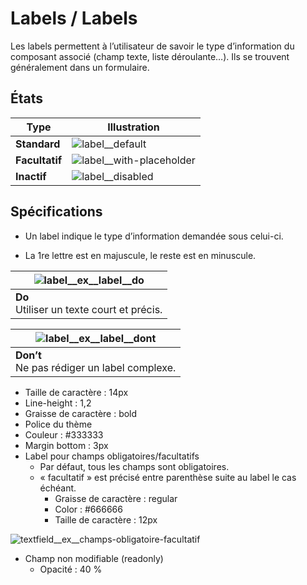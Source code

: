 # Labels / Labels

Les labels permettent à l’utilisateur de savoir le type d’information du composant associé (champ texte, liste déroulante…). Ils se trouvent généralement dans un formulaire.


## États

Type | Illustration
------------ | ------------- |
**Standard** | ![label__default](components/1-ATOMS/FORM/Labels/design/label__default.png)
**Facultatif** | ![label__with-placeholder](components/1-ATOMS/FORM/Labels/design/label__facultatif.png)
**Inactif** | ![label__disabled](components/1-ATOMS/FORM/Labels/design/label__disabled.png)

## Spécifications

- Un label indique le type d’information demandée sous celui-ci.
- La 1re lettre est en majuscule, le reste est en minuscule.


  <div class="do-dont">
  <div class="do">

![label__ex__label__do](components/1-ATOMS/FORM/Labels/design/label__ex__label__do.png) |
  ------------ |
  **Do** <br/> Utiliser un texte court et précis. |

   </div>

   <div class="dont">

![label__ex__label__dont](components/1-ATOMS/FORM/Labels/design/label__ex__label__dont.png) |
  ------------ |
  **Don’t** <br/> Ne pas rédiger un label complexe. |

   </div>
   </div>

- Taille de caractère : 14px
- Line-height : 1,2
- Graisse de caractère : bold
- Police du thème
- Couleur : #333333
- Margin bottom : 3px
- Label pour champs obligatoires/facultatifs
  - Par défaut, tous les champs sont obligatoires.
  - «&nbsp;facultatif&nbsp;» est précisé entre parenthèse suite au label le cas échéant.
    - Graisse de caractère : regular
    - Color : #666666
    - Taille de caractère : 12px

![textfield__ex__champs-obligatoire-facultatif](components/1-ATOMS/FORM/Labels/design/textfield__ex__champs-obligatoire-facultatif.png)


- Champ non modifiable (readonly)
  - Opacité : 40 %
